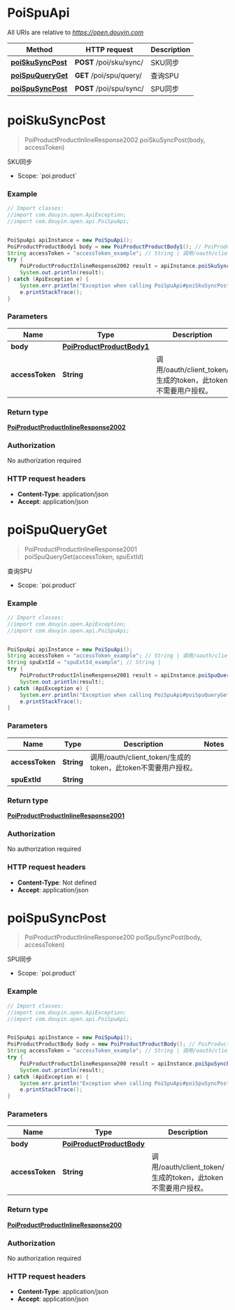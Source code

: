 # PoiSpuApi

All URIs are relative to *https://open.douyin.com*

Method | HTTP request | Description
------------- | ------------- | -------------
[**poiSkuSyncPost**](PoiSpuApi.md#poiSkuSyncPost) | **POST** /poi/sku/sync/ | SKU同步
[**poiSpuQueryGet**](PoiSpuApi.md#poiSpuQueryGet) | **GET** /poi/spu/query/ | 查询SPU
[**poiSpuSyncPost**](PoiSpuApi.md#poiSpuSyncPost) | **POST** /poi/spu/sync/ | SPU同步

<a name="poiSkuSyncPost"></a>
# **poiSkuSyncPost**
> PoiProductProductInlineResponse2002 poiSkuSyncPost(body, accessToken)

SKU同步

* Scope: &#x60;poi.product&#x60; 

### Example
```java
// Import classes:
//import com.douyin.open.ApiException;
//import com.douyin.open.api.PoiSpuApi;


PoiSpuApi apiInstance = new PoiSpuApi();
PoiProductProductBody1 body = new PoiProductProductBody1(); // PoiProductProductBody1 | 
String accessToken = "accessToken_example"; // String | 调用/oauth/client_token/生成的token，此token不需要用户授权。
try {
    PoiProductProductInlineResponse2002 result = apiInstance.poiSkuSyncPost(body, accessToken);
    System.out.println(result);
} catch (ApiException e) {
    System.err.println("Exception when calling PoiSpuApi#poiSkuSyncPost");
    e.printStackTrace();
}
```

### Parameters

Name | Type | Description  | Notes
------------- | ------------- | ------------- | -------------
 **body** | [**PoiProductProductBody1**](PoiProductProductBody1.md)|  |
 **accessToken** | **String**| 调用/oauth/client_token/生成的token，此token不需要用户授权。 |

### Return type

[**PoiProductProductInlineResponse2002**](PoiProductProductInlineResponse2002.md)

### Authorization

No authorization required

### HTTP request headers

 - **Content-Type**: application/json
 - **Accept**: application/json

<a name="poiSpuQueryGet"></a>
# **poiSpuQueryGet**
> PoiProductProductInlineResponse2001 poiSpuQueryGet(accessToken, spuExtId)

查询SPU

* Scope: &#x60;poi.product&#x60; 

### Example
```java
// Import classes:
//import com.douyin.open.ApiException;
//import com.douyin.open.api.PoiSpuApi;


PoiSpuApi apiInstance = new PoiSpuApi();
String accessToken = "accessToken_example"; // String | 调用/oauth/client_token/生成的token，此token不需要用户授权。
String spuExtId = "spuExtId_example"; // String | 
try {
    PoiProductProductInlineResponse2001 result = apiInstance.poiSpuQueryGet(accessToken, spuExtId);
    System.out.println(result);
} catch (ApiException e) {
    System.err.println("Exception when calling PoiSpuApi#poiSpuQueryGet");
    e.printStackTrace();
}
```

### Parameters

Name | Type | Description  | Notes
------------- | ------------- | ------------- | -------------
 **accessToken** | **String**| 调用/oauth/client_token/生成的token，此token不需要用户授权。 |
 **spuExtId** | **String**|  |

### Return type

[**PoiProductProductInlineResponse2001**](PoiProductProductInlineResponse2001.md)

### Authorization

No authorization required

### HTTP request headers

 - **Content-Type**: Not defined
 - **Accept**: application/json

<a name="poiSpuSyncPost"></a>
# **poiSpuSyncPost**
> PoiProductProductInlineResponse200 poiSpuSyncPost(body, accessToken)

SPU同步

* Scope: &#x60;poi.product&#x60; 

### Example
```java
// Import classes:
//import com.douyin.open.ApiException;
//import com.douyin.open.api.PoiSpuApi;


PoiSpuApi apiInstance = new PoiSpuApi();
PoiProductProductBody body = new PoiProductProductBody(); // PoiProductProductBody | 
String accessToken = "accessToken_example"; // String | 调用/oauth/client_token/生成的token，此token不需要用户授权。
try {
    PoiProductProductInlineResponse200 result = apiInstance.poiSpuSyncPost(body, accessToken);
    System.out.println(result);
} catch (ApiException e) {
    System.err.println("Exception when calling PoiSpuApi#poiSpuSyncPost");
    e.printStackTrace();
}
```

### Parameters

Name | Type | Description  | Notes
------------- | ------------- | ------------- | -------------
 **body** | [**PoiProductProductBody**](PoiProductProductBody.md)|  |
 **accessToken** | **String**| 调用/oauth/client_token/生成的token，此token不需要用户授权。 |

### Return type

[**PoiProductProductInlineResponse200**](PoiProductProductInlineResponse200.md)

### Authorization

No authorization required

### HTTP request headers

 - **Content-Type**: application/json
 - **Accept**: application/json

